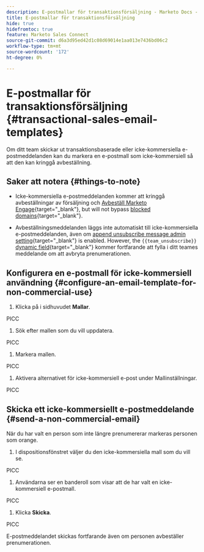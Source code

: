 ```yaml
---
description: E-postmallar för transaktionsförsäljning - Marketo Docs - Produktdokumentation
title: E-postmallar för transaktionsförsäljning
hide: true
hidefromtoc: true
feature: Marketo Sales Connect
source-git-commit: d6a3d95ed42d1c08d69014e1aa013e7436bd06c2
workflow-type: tm+mt
source-wordcount: '172'
ht-degree: 0%

---
```


# E-postmallar för transaktionsförsäljning {#transactional-sales-email-templates}

Om ditt team skickar ut transaktionsbaserade eller icke-kommersiella e-postmeddelanden kan du markera en e-postmall som icke-kommersiell så att den kan kringgå avbeställning.

## Saker att notera {#things-to-note}

* Icke-kommersiella e-postmeddelanden kommer att kringgå avbeställningar av försäljning och [Avbeställ Marketo Engage](/help/marketo/product-docs/marketo-sales-insight/actions/email/unsubscribes/marketo-unsubscribe-check.md){target="_blank"}, but will not bypass [blocked domains](/help/marketo/product-docs/marketo-sales-insight/actions/admin/blocked-domains.md){target="_blank"}.

* Avbeställningsmeddelanden läggs inte automatiskt till icke-kommersiella e-postmeddelanden, även om [append unsubscribe message admin setting](/help/marketo/product-docs/marketo-sales-insight/actions/email/unsubscribes/auto-append-unsubscribe-message-setting.md){target="_blank"} is enabled. However, the `{{team_unsubscribe}}` [dynamic field](/help/marketo/product-docs/marketo-sales-insight/actions/templates/dynamic-fields.md){target="_blank"} kommer fortfarande att fylla i ditt teames meddelande om att avbryta prenumerationen.

## Konfigurera en e-postmall för icke-kommersiell användning {#configure-an-email-template-for-non-commercial-use}

1. Klicka på i sidhuvudet **Mallar**.

PICC

1. Sök efter mallen som du vill uppdatera.

PICC

1. Markera mallen.

PICC

1. Aktivera alternativet för icke-kommersiell e-post under Mallinställningar.

PICC

## Skicka ett icke-kommersiellt e-postmeddelande {#send-a-non-commercial-email}

När du har valt en person som inte längre prenumererar markeras personen som orange.

1. I dispositionsfönstret väljer du den icke-kommersiella mall som du vill se.

PICC

1. Användarna ser en banderoll som visar att de har valt en icke-kommersiell e-postmall.

PICC

1. Klicka **Skicka**.

PICC

E-postmeddelandet skickas fortfarande även om personen avbeställer prenumerationen.

